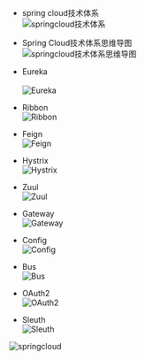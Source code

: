 - spring cloud技术体系<br />
![springcloud技术体系](https://github.com/xmxe/springcloud/blob/master/image/springcloud技术体系.png)<br />

- Spring Cloud技术体系思维导图<br />
![springcloud技术体系思维导图](https://github.com/xmxe/springcloud/blob/master/image/SpringCloud技术体系思维导图.png)<br />

- Eureka<br /><br />
![Eureka](https://github.com/xmxe/springcloud/blob/master/image/Eureka.png)<br />

- Ribbon<br />
![Ribbon](https://github.com/xmxe/springcloud/blob/master/image/Ribbon.png)<br />

- Feign<br />
![Feign](https://github.com/xmxe/springcloud/blob/master/image/Feign.png)<br />

- Hystrix<br />
![Hystrix](https://github.com/xmxe/springcloud/blob/master/image/Hystrix.png)<br />


- Zuul<br />
![Zuul](https://github.com/xmxe/springcloud/blob/master/image/Zuul.png)<br />

- Gateway<br />
![Gateway](https://github.com/xmxe/springcloud/blob/master/image/Gateway.png)<br />

- Config<br />
![Config](https://github.com/xmxe/springcloud/blob/master/image/Config.png)<br />

- Bus<br />
![Bus](https://github.com/xmxe/springcloud/blob/master/image/Bus.png)<br />

- OAuth2<br />
![OAuth2](https://github.com/xmxe/springcloud/blob/master/image/OAuth2.png)<br />

- Sleuth<br />
![Sleuth](https://github.com/xmxe/springcloud/blob/master/image/Sleuth.png)<br />

![springcloud](https://github.com/xmxe/springcloud/blob/master/image/springcloud.png)<br />
